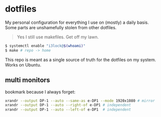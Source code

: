 # dotfiles

My personal configuration for everything I use on
(mostly) a daily basis. Some parts are unshamefully
stolen from other dotfiles.

> Yes I still use makefiles. Get off my lawn.

```sh
$ systemctl enable "i3lock@$(whoami)"
$ make # repo -> home
```

This repo is meant as a single source of truth for the
dotfiles on my system. Works on Ubuntu.

## multi monitors

bookmark because I always forget:

```sh
xrandr --output DP-1 --auto --same-as e-DP1 --mode 1920x1080 # mirror
xrandr --output DP-1 --auto --right-of e-DP1 # independent
xrandr --output DP-1 --auto --left-of e-DP1  # independent
```
